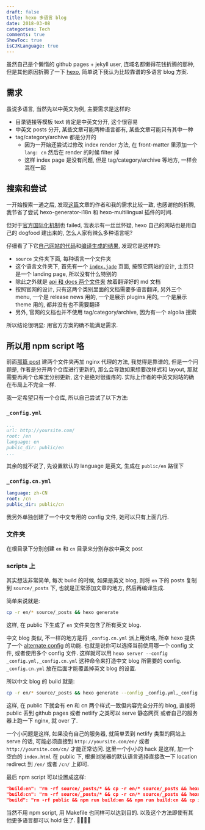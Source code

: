 ```yaml
---
draft: false
title: hexo 多语言 blog
date: 2018-03-08
categories: Tech
comments: true
ShowToc: true
isCJKLanguage: true
---
```


虽然自己是个懒惰的 github pages + jekyll user, 连域名都懒得花钱折腾的那种, 但是其他原因折腾了一下 [hexo](https://hexo.io/), 简单说下我认为比较靠谱的多语言 blog 方案.

## 需求
虽说多语言, 当然先以中英文为例, 主要需求是这样的:
- 目录链接等模板 text 肯定是中英文分开, 这个很容易
- 中英文 posts 分开, 某些文章可能两种语言都有, 某些文章可能只有其中一种
- tag/category/archive 都是分开的
  - 因为一开始还尝试过修改 index render 方法, 在 front-matter 里添加一个 `lang: cn` 然后在 render 的时候 filter 掉
  - 这样 index page 是没有问题, 但是 tag/category/archive 等地方, 一样会混在一起

## 搜索和尝试
一开始搜索一通之后, 发现[这篇](http://kvh.io/cn/hexo-nginx-multi-lingual.html)文章的作者和我的需求比较一致, 也感谢他的折腾, 我节省了尝试 hexo-generator-i18n 和 hexo-multilingual 插件的时间.

但对于[官方国际化机制](https://hexo.io/docs/internationalization.html)也 failed, 我表示有一丝丝怀疑, hexo 自己的网站也是用自己的 dogfood 建出来的, 怎么人家有辣么多种语言呢?

仔细看了下它[自己网站的代码](https://github.com/hexojs/site)和[编译生成的结果](https://github.com/hexojs/hexojs.github.io), 发现它是这样的:
- `source` 文件夹下面, 每种语言一个文件夹
- 这个语言文件夹下, 首先有一个 [`index.jade`](https://github.com/hexojs/site/blob/master/source/zh-cn/index.jade) 页面, 按照它网站的设计, 主页只是一个 landing page, 所以没有什么特别的
- 除此之外就是 [api 和 docs 两个文件夹](https://github.com/hexojs/site/tree/master/source/zh-cn) 放着翻译好的 md 文档
- 按照官网的设计, 只有这两个类别里面的文档需要多语言翻译, 另外三个 menu, 一个是 release news 用的, 一个是展示 plugins 用的, 一个是展示 theme 用的, 都并没有也不需要翻译
- 另外, 官网的文档也并不使用 tag/category/archive, 因为有一个 algolia 搜索

所以结论很明显: 用官方方案的确不能满足需求.

## 所以用 npm script 咯
前面[那篇 post](http://kvh.io/cn/hexo-nginx-multi-lingual.html) 建两个文件夹再加 nginx 代理的方法, 我觉得是靠谱的, 但是一个问题是, 作者是分开两个仓库进行更新的, 那么会导致如果想要改样式和 layout, 那就需要再两个仓库里分别更新, 这个是绝对很蛋疼的.
实际上作者的中英文网站的确在布局上不完全一样.

我一定希望只有一个仓库, 所以自己尝试了以下方法:

### `_config.yml`

```yml
...
url: http://yoursite.com/
root: /en
language: en
public_dir: public/en
...
```

其余的就不说了, 先设置默认的 language 是英文, 生成在 `public/en` 路径下

### `_config.cn.yml`

```yml
language: zh-CN
root: /cn
public_dir: public/cn
```
我另外单独创建了一个中文专用的 config 文件, 她可以只有上面几行.

### 文件夹
在根目录下分别创建 `en` 和 `cn` 目录来分别存放中英文 post

### scripts 上
其实想法非常简单, 每次 build 的时候, 如果是英文 blog, 则将 `en` 下的 posts 复制到 `source/_posts` 下,
也就是正常添加文章的地方, 然后再编译生成.

简单来说就是:
```sh
cp -r en/* source/_posts && hexo generate
```

这样, 在 public 下生成了 `en` 文件夹包含了所有英文 blog.

中文 blog 类似, 不一样的地方是将 `_config.cn.yml` 派上用处咯, 所幸 hexo 提供了一个 [alternate config](https://hexo.io/docs/configuration.html#Using-an-Alternate-Config) 的功能.
也就是说你可以选择当前使用哪一个 config 文件, 或者使用多个 config 文件.
这样就可以用 `hexo server --config _config.yml,_config.cn.yml` 这种命令来打造中文 blog 所需要的 config.
`_config.cn.yml` 放在后面才能覆盖掉英文 blog 的设置.

所以中文 blog 的 build 就是:
```sh
cp -r en/* source/_posts && hexo generate --config _config.yml,_config.cn.yml
```

这样, 在 public 下就会有 en 和 cn 两个样式一致但内容完全分开的 blog, 直接将 public 丢到 github pages 或者 netlify 之类可以 serve 静态网页
或者自己的服务器上跑一下 nginx, 就 over 了.


一个小问题是这样, 如果没有自己的服务器, 就简单丢到 netlify 类型的网站上 serve 的话, 可能必须直接到 `http://yoursite.com/en/` 或者 `http://yoursite.com/cn/` 才能正常访问.
这里一个小小的 hack 是这样, 加一个空白的 `index.html` 在 public 下, 根据浏览器的默认语言选择直接改一下 location redirect 到 `/en/`
或者 `/cn/` 上即可.

最后 npm script 可以设置成这样:
```json
"build:en": "rm -rf source/_posts/* && cp -r en/* source/_posts && hexo generate && rm -rf source/_posts/*",
"build:cn": "rm -rf source/_posts/* && cp -r cn/* source/_posts && hexo generate --config _config.yml,_config.cn.yml && rm -rf source/_posts/*",
"build": "rm -rf public && npm run build:en && npm run build:cn && cp index.html public/"
```

当然不用 npm script, 用 Makefile 也同样可以达到目的.
以及这个方法即使有其他更多语言都可以 hold 住了. 🤟🏻🖖🏻
